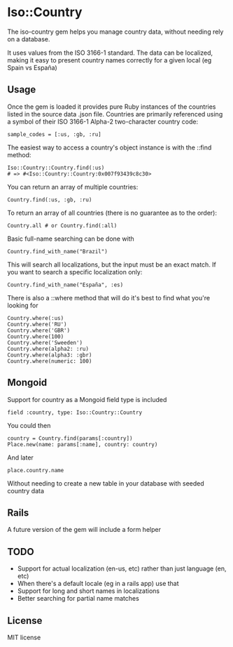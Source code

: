 # Iso::Country

The iso-country gem helps you manage country data, without needing rely on a database.

It uses values from the ISO 3166-1 standard. The data can be localized, making it easy to present country names correctly for a given local (eg Spain vs España)

## Usage

Once the gem is loaded it provides pure Ruby instances of the countries listed in the source data .json file. Countries are primarily referenced using a symbol of their ISO 3166-1 Alpha-2 two-character country code:

    sample_codes = [:us, :gb, :ru]

The easiest way to access a country's object instance is with the ::find method:

    Iso::Country::Country.find(:us)
    # => #<Iso::Country::Country:0x007f93439c8c30>

You can return an array of multiple countries:

    Country.find(:us, :gb, :ru)

To return an array of all countries (there is no guarantee as to the order):

    Country.all # or Country.find(:all)

Basic full-name searching can be done with

    Country.find_with_name("Brazil")

This will search all localizations, but the input must be an exact match. If you want to search a specific localization only:

    Country.find_with_name("España", :es)

There is also a ::where method that will do it's best to find what you're looking for

    Country.where(:us)
    Country.where('RU')
    Country.where('GBR')
    Country.where(100)
    Country.where('Sweeden')
    Country.where(alpha2: :ru)
    Country.where(alpha3: :gbr)
    Country.where(numeric: 100)

## Mongoid

Support for country as a Mongoid field type is included

    field :country, type: Iso::Country::Country

You could then

    country = Country.find(params[:country])
    Place.new(name: params[:name], country: country)

And later

    place.country.name

Without needing to create a new table in your database with seeded country data

## Rails

A future version of the gem will include a form helper

## TODO

- Support for actual localization (en-us, etc) rather than just language (en, etc)
- When there's a default locale (eg in a rails app) use that
- Support for long and short names in localizations
- Better searching for partial name matches


## License

MIT license
